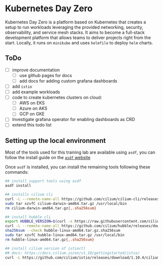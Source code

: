 # Kubernetes Day Zero

Kubernetes Day Zero is a platform based on Kubernetes that creates a setup to run workloads leveraging the provided networking, security, observability, and service mesh stacks. It aims to become a full-stack development platform that allows teams to deliver projects right from the start. Locally, it runs on `minikube` and uses `helmfile` to deploy `helm` charts.

## ToDo

* [ ] improve documentation
  * [ ] use github pages for docs
  * [ ] add docs for adding custom grafana dashboards
* [ ] add `istio`
* [ ] add example workloads
* [ ] code to create kubernetes clusters on cloud:
  * [ ] AWS on EKS
  * [ ] Azure on AKS
  * [ ] GCP on GKE
* [ ] Investigate grafana operator for enabling dashboards as CRD
* [ ] extend this todo list

## Setting up the local environment

Most of the tools used for this training lab are available using `asdf`, you can follow the install guide on the [`asdf` website](https://asdf-vm.com/guide/getting-started.html)

Once `asdf` is installed, you can install the remaining tools following these commands:

```bash
## install support tools using asdf
asdf install

## installs cilium cli
curl -L --remote-name-all https://github.com/cilium/cilium-cli/releases/latest/download/cilium-darwin-amd64.tar.gz{,.sha256sum}
sudo tar xzvfC cilium-darwin-amd64.tar.gz /usr/local/bin
rm cilium-darwin-amd64.tar.gz{,.sha256sum}

## install hubble cli
export HUBBLE_VERSION=$(curl -s https://raw.githubusercontent.com/cilium/hubble/master/stable.txt)
curl -L --remote-name-all https://github.com/cilium/hubble/releases/download/$HUBBLE_VERSION/hubble-linux-amd64.tar.gz{,.sha256sum}
sha256sum --check hubble-linux-amd64.tar.gz.sha256sum
sudo tar xzvfC hubble-linux-amd64.tar.gz /usr/local/bin
rm hubble-linux-amd64.tar.gz{,.sha256sum}

## install cilium version of istioctl
## docs: https://docs.cilium.io/en/v1.10/gettingstarted/istio/
curl -L https://github.com/cilium/istio/releases/download/1.10.4/cilium-istioctl-1.10.4-osx.tar.gz | tar xz
```

